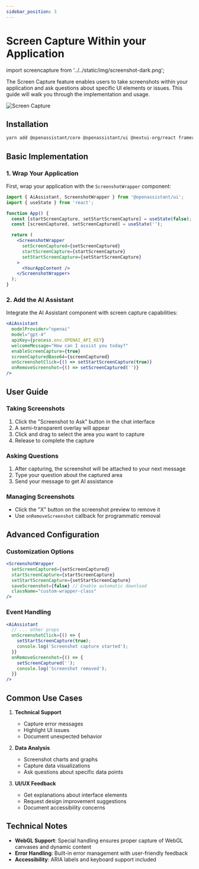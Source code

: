 ```yaml
---
sidebar_position: 3
---
```


# Screen Capture Within your Application

import screencapture from '../../static/img/screenshot-dark.png';

The Screen Capture feature enables users to take screenshots within your application and ask questions about specific UI elements or issues. This guide will walk you through the implementation and usage.

<img src={screencapture} alt="Screen Capture" width={400} />

## Installation

```bash
yarn add @openassistant/core @openassistant/ui @nextui-org/react framer-motion html2canvas
```

## Basic Implementation

### 1. Wrap Your Application

First, wrap your application with the `ScreenshotWrapper` component:

```jsx
import { AiAssistant, ScreenshotWrapper } from '@openassistant/ui';
import { useState } from 'react';

function App() {
  const [startScreenCapture, setStartScreenCapture] = useState(false);
  const [screenCaptured, setScreenCaptured] = useState('');

  return (
    <ScreenshotWrapper
      setScreenCaptured={setScreenCaptured}
      startScreenCapture={startScreenCapture}
      setStartScreenCapture={setStartScreenCapture}
    >
      <YourAppContent />
    </ScreenshotWrapper>
  );
}
```

### 2. Add the AI Assistant

Integrate the AI Assistant component with screen capture capabilities:

```jsx
<AiAssistant
  modelProvider="openai"
  model="gpt-4"
  apiKey={process.env.OPENAI_API_KEY}
  welcomeMessage="How can I assist you today?"
  enableScreenCapture={true}
  screenCapturedBase64={screenCaptured}
  onScreenshotClick={() => setStartScreenCapture(true)}
  onRemoveScreenshot={() => setScreenCaptured('')}
/>
```

## User Guide

### Taking Screenshots

1. Click the "Screenshot to Ask" button in the chat interface
2. A semi-transparent overlay will appear
3. Click and drag to select the area you want to capture
4. Release to complete the capture

### Asking Questions

1. After capturing, the screenshot will be attached to your next message
2. Type your question about the captured area
3. Send your message to get AI assistance

### Managing Screenshots

- Click the "X" button on the screenshot preview to remove it
- Use `onRemoveScreenshot` callback for programmatic removal

## Advanced Configuration

### Customization Options

```jsx
<ScreenshotWrapper
  setScreenCaptured={setScreenCaptured}
  startScreenCapture={startScreenCapture}
  setStartScreenCapture={setStartScreenCapture}
  saveScreenshot={false} // Enable automatic download
  className="custom-wrapper-class"
/>
```

### Event Handling

```jsx
<AiAssistant
  // ... other props
  onScreenshotClick={() => {
    setStartScreenCapture(true);
    console.log('Screenshot capture started');
  }}
  onRemoveScreenshot={() => {
    setScreenCaptured('');
    console.log('Screenshot removed');
  }}
/>
```

## Common Use Cases

1. **Technical Support**
   - Capture error messages
   - Highlight UI issues
   - Document unexpected behavior

2. **Data Analysis**
   - Screenshot charts and graphs
   - Capture data visualizations
   - Ask questions about specific data points

3. **UI/UX Feedback**
   - Get explanations about interface elements
   - Request design improvement suggestions
   - Document accessibility concerns

## Technical Notes

- **WebGL Support**: Special handling ensures proper capture of WebGL canvases and dynamic content
- **Error Handling**: Built-in error management with user-friendly feedback
- **Accessibility**: ARIA labels and keyboard support included

